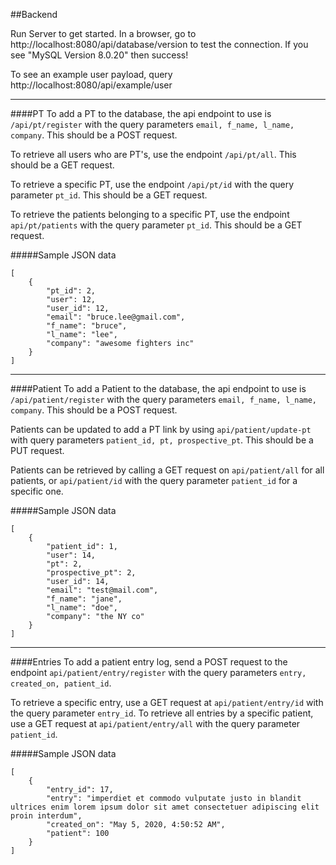 ##Backend

Run Server to get started. In a browser, go to http://localhost:8080/api/database/version to test the connection. If you see "MySQL Version 8.0.20" then success!

To see an example user payload, query http://localhost:8080/api/example/user

---

####PT
To add a PT to the database, the api endpoint to use is `/api/pt/register` with the query parameters `email, f_name, l_name, company`. This should be a POST request.

To retrieve all users who are PT's, use the endpoint `/api/pt/all`. This should be a GET request.

To retrieve a specific PT, use the endpoint `/api/pt/id` with the query parameter `pt_id`. This should be a GET request.

To retrieve the patients belonging to a specific PT, use the endpoint `api/pt/patients` with the query parameter `pt_id`. This should be a GET request.

#####Sample JSON data
```
[
    {
        "pt_id": 2,
        "user": 12,
        "user_id": 12,
        "email": "bruce.lee@gmail.com",
        "f_name": "bruce",
        "l_name": "lee",
        "company": "awesome fighters inc"
    }
]
```

---

####Patient
To add a Patient to the database, the api endpoint to use is `/api/patient/register` with the query parameters `email, f_name, l_name, company`. This should be a POST request.

Patients can be updated to add a PT link by using `api/patient/update-pt` with query parameters `patient_id, pt, prospective_pt`. This should be a PUT request.

Patients can be retrieved by calling a GET request on `api/patient/all` for all patients, or `api/patient/id` with the query parameter `patient_id` for a specific one.

#####Sample JSON data
```
[
    {
        "patient_id": 1,
        "user": 14,
        "pt": 2,
        "prospective_pt": 2,
        "user_id": 14,
        "email": "test@mail.com",
        "f_name": "jane",
        "l_name": "doe",
        "company": "the NY co"
    }
]
```

---

####Entries
To add a patient entry log, send a POST request to the endpoint `api/patient/entry/register` with the query parameters `entry, created_on, patient_id`.

To retrieve a specific entry, use a GET request at `api/patient/entry/id` with the query parameter `entry_id`. To retrieve all entries by a specific patient, use a GET request at `api/patient/entry/all` with the query parameter `patient_id`.

#####Sample JSON data
```
[
    {
        "entry_id": 17,
        "entry": "imperdiet et commodo vulputate justo in blandit ultrices enim lorem ipsum dolor sit amet consectetuer adipiscing elit proin interdum",
        "created_on": "May 5, 2020, 4:50:52 AM",
        "patient": 100
    }
]
```